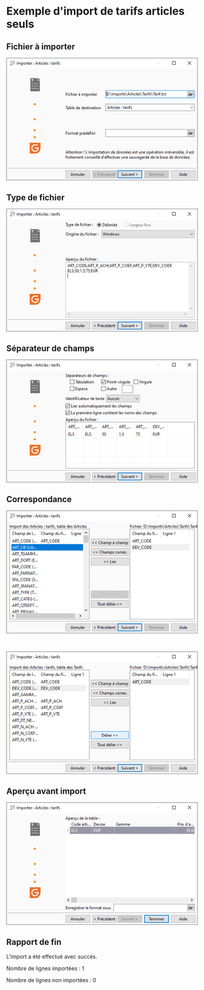 # Exemple d'import de tarifs articles seuls
## Fichier à importer


![](../assets/images/2/FichierImporter.png)


## Type de fichier


![](../assets/images/2/TypeFichier.png)


## Séparateur de champs


![](../assets/images/2/SeparateurChamps.png)


## Correspondance


![](../assets/images/2/Correspondance1.png)


 


![](../assets/images/2/Correspondance2.png)


## Aperçu avant import


![](../assets/images/2/ApercuAvantImport.png)


## Rapport de fin


L'import a été effectué avec succès.


Nombre de lignes importées : 1


Nombre de lignes non importées : 0


